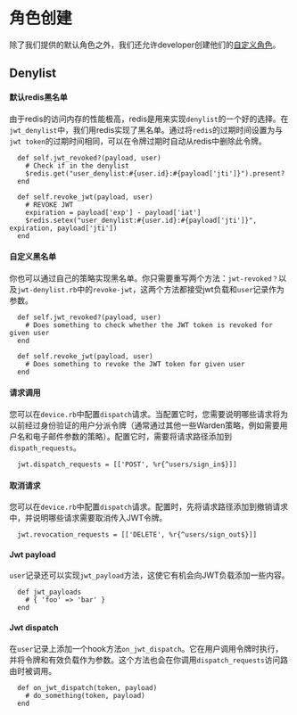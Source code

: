 # 角色创建

除了我们提供的默认角色之外，我们还允许developer创建他们的[自定义角色](https://github.com/ruilisi/Rails-pangu/wiki/create-a-role)。

## Denylist

#### 默认redis黑名单

由于redis的访问内存的性能极高，redis是用来实现`denylist`的一个好的选择。在`jwt_denylist`中，我们用redis实现了黑名单。通过将`redis`的过期时间设置为与`jwt token`的过期时间相同，可以在令牌过期时自动从redis中删除此令牌。

```
  def self.jwt_revoked?(payload, user)
    # Check if in the denylist
    $redis.get("user_denylist:#{user.id}:#{payload['jti']}").present?
  end

  def self.revoke_jwt(payload, user)
    # REVOKE JWT
    expiration = payload['exp'] - payload['iat']
    $redis.setex("user_denylist:#{user.id}:#{payload['jti']}", expiration, payload['jti'])
  end
```

#### 自定义黑名单

你也可以通过自己的策略实现黑名单。你只需要重写两个方法：`jwt-revoked？`以及`jwt-denylist.rb`中的`revoke-jwt`，这两个方法都接受jwt负载和`user`记录作为参数。

```
  def self.jwt_revoked?(payload, user)
    # Does something to check whether the JWT token is revoked for given user
  end

  def self.revoke_jwt(payload, user)
    # Does something to revoke the JWT token for given user
  end
```

#### 请求调用

您可以在`device.rb`中配置`dispatch`请求。当配置它时，您需要说明哪些请求将为以前经过身份验证的用户分派令牌（通常通过其他一些Warden策略，例如需要用户名和电子邮件参数的策略）。配置它时，需要将请求路径添加到`dispath_requests`。

```
  jwt.dispatch_requests = [['POST', %r{^users/sign_in$}]]
```

#### 取消请求

您可以在`device.rb`中配置`dispatch`请求。配置时，先将请求路径添加到撤销请求中，并说明哪些请求需要取消传入JWT令牌。

```
  jwt.revocation_requests = [['DELETE', %r{^users/sign_out$}]]
```

#### Jwt payload

`user`记录还可以实现`jwt_payload`方法，这使它有机会向JWT负载添加一些内容。

```
  def jwt_payloads
    # { 'foo' => 'bar' }
  end
```

#### Jwt dispatch

在`user`记录上添加一个hook方法`on_jwt_dispatch`。它在用户调用令牌时执行，并将令牌和有效负载作为参数。这个方法也会在你调用`dispatch_requests`访问路由时被调用。

```
  def on_jwt_dispatch(token, payload)
    # do_something(token, payload)
  end
```